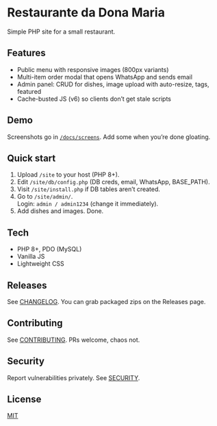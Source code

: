 # Restaurante da Dona Maria

Simple PHP site for a small restaurant.

## Features
- Public menu with responsive images (800px variants)
- Multi-item order modal that opens WhatsApp and sends email
- Admin panel: CRUD for dishes, image upload with auto-resize, tags, featured
- Cache-busted JS (v6) so clients don’t get stale scripts

## Demo
Screenshots go in [`/docs/screens`](docs/screens). Add some when you’re done gloating.

## Quick start
1. Upload `/site` to your host (PHP 8+).
2. Edit `/site/db/config.php` (DB creds, email, WhatsApp, BASE_PATH).
3. Visit `/site/install.php` if DB tables aren’t created.
4. Go to `/site/admin/`.  
   Login: `admin / admin1234` (change it immediately).
5. Add dishes and images. Done.

## Tech
- PHP 8+, PDO (MySQL)
- Vanilla JS
- Lightweight CSS

## Releases
See [CHANGELOG](CHANGELOG.md). You can grab packaged zips on the Releases page.

## Contributing
See [CONTRIBUTING](CONTRIBUTING.md). PRs welcome, chaos not.

## Security
Report vulnerabilities privately. See [SECURITY](SECURITY.md).

## License
[MIT](LICENSE)
